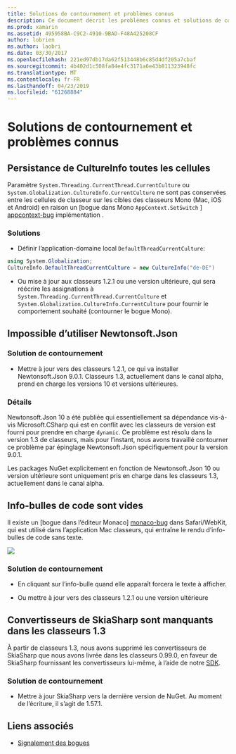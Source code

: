 ```yaml
---
title: Solutions de contournement et problèmes connus
description: Ce document décrit les problèmes connus et solutions de contournement pour les classeurs de Xamarin. Il aborde les problèmes de CultureInfo, les problèmes JSON et bien plus encore.
ms.prod: xamarin
ms.assetid: 495958BA-C9C2-4910-9BAD-F48A425208CF
author: lobrien
ms.author: laobri
ms.date: 03/30/2017
ms.openlocfilehash: 221ed97db17da62f513448b6c85d4df205a7cbaf
ms.sourcegitcommit: 4b402d1c508fa84e4fc3171a6e43b811323948fc
ms.translationtype: MT
ms.contentlocale: fr-FR
ms.lasthandoff: 04/23/2019
ms.locfileid: "61268884"
---
```

# <a name="known-issues--workarounds"></a>Solutions de contournement et problèmes connus

## <a name="persistence-of-cultureinfo-across-cells"></a>Persistance de CultureInfo toutes les cellules

Paramètre `System.Threading.CurrentThread.CurrentCulture` ou `System.Globalization.CultureInfo.CurrentCulture` ne sont pas conservées entre les cellules de classeur sur les cibles des classeurs Mono (Mac, iOS et Android) en raison un [bogue dans Mono `AppContext.SetSwitch` ] [ appcontext-bug] implémentation .

### <a name="workarounds"></a>Solutions

* Définir l’application-domaine local `DefaultThreadCurrentCulture`:
```csharp
using System.Globalization;
CultureInfo.DefaultThreadCurrentCulture = new CultureInfo("de-DE")
```

* Ou mise à jour aux classeurs 1.2.1 ou une version ultérieure, qui sera réécrire les assignations à `System.Threading.CurrentThread.CurrentCulture` et `System.Globalization.CultureInfo.CurrentCulture` pour fournir le comportement souhaité (contourner le bogue Mono).

## <a name="unable-to-use-newtonsoftjson"></a>Impossible d’utiliser Newtonsoft.Json

### <a name="workaround"></a>Solution de contournement

* Mettre à jour vers des classeurs 1.2.1, ce qui va installer Newtonsoft.Json 9.0.1.
  Classeurs 1.3, actuellement dans le canal alpha, prend en charge les versions 10 et versions ultérieures.

### <a name="details"></a>Détails

Newtonsoft.Json 10 a été publiée qui essentiellement sa dépendance vis-à-vis Microsoft.CSharp qui est en conflit avec les classeurs de version est fourni pour prendre en charge `dynamic`. Ce problème est résolu dans la version 1.3 de classeurs, mais pour l’instant, nous avons travaillé contourner ce problème par épinglage Newtonsoft.Json spécifiquement pour la version 9.0.1.

Les packages NuGet explicitement en fonction de Newtonsoft.Json 10 ou version ultérieure sont uniquement pris en charge dans les classeurs 1.3, actuellement dans le canal alpha.

## <a name="code-tooltips-are-blank"></a>Info-bulles de code sont vides

Il existe un [bogue dans l’éditeur Monaco] [ monaco-bug] dans Safari/WebKit, qui est utilisé dans l’application Mac classeurs, qui entraîne le rendu d’info-bulles de code sans texte.

![](general-images/monaco-signature-help-bug.png)

### <a name="workaround"></a>Solution de contournement

* En cliquant sur l’info-bulle quand elle apparaît forcera le texte à afficher.

* Ou mettre à jour vers des classeurs 1.2.1 ou une version ultérieure

[appcontext-bug]: https://bugzilla.xamarin.com/show_bug.cgi?id=54448
[monaco-bug]: https://github.com/Microsoft/monaco-editor/issues/408

## <a name="skiasharp-renderers-are-missing-in-workbooks-13"></a>Convertisseurs de SkiaSharp sont manquants dans les classeurs 1.3

À partir de classeurs 1.3, nous avons supprimé les convertisseurs de SkiaSharp que nous avons livrée dans les classeurs 0.99.0, en faveur de SkiaSharp fournissant les convertisseurs lui-même, à l’aide de notre [SDK](~/tools/workbooks/sdk/index.md).

### <a name="workaround"></a>Solution de contournement

* Mettre à jour SkiaSharp vers la dernière version de NuGet. Au moment de l’écriture, il s’agit de 1.57.1.

## <a name="related-links"></a>Liens associés

- [Signalement des bogues](~/tools/workbooks/install.md#reporting-bugs)
